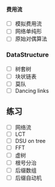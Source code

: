 #### 费用流
-   [ ] 模拟费用流
-   [ ] 网络单纯形
-   [ ] 原始对偶算法

### DataStructure

-   [ ] 树套树
-   [ ] 块状链表
-   [ ] 莫队
-   [ ] Dancing links

## 练习

-   [ ] 网络流
-   [ ] LCT
-   [ ] DSU on tree
-   [ ] FFT
-   [ ] 虚树
-   [ ] 根号分治
-   [ ] 后缀数组
-   [ ] 后缀自动机
